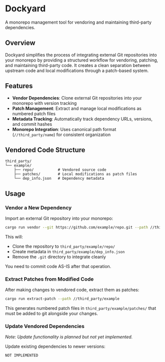 # Dockyard

A monorepo management tool for vendoring and maintaining third-party dependencies.

## Overview

Dockyard simplifies the process of integrating external Git repositories into your monorepo by providing a structured workflow for vendoring, patching, and maintaining third-party code. It creates a clean separation between upstream code and local modifications through a patch-based system.

## Features

- **Vendor Dependencies**: Clone external Git repositories into your monorepo with version tracking
- **Patch Management**: Extract and manage local modifications as numbered patch files
- **Metadata Tracking**: Automatically track dependency URLs, versions, and commit hashes
- **Monorepo Integration**: Uses canonical path format (`//third_party/name`) for consistent organization

## Vendored Code Structure

```
third_party/
└── example/
    ├── repo/           # Vendored source code
    ├── patches/        # Local modifications as patch files
    └── dep_info.json   # Dependency metadata
```

## Usage

### Vendor a New Dependency

Import an external Git repository into your monorepo:

```bash
cargo run vendor --git https://github.com/example/repo.git --path //third_party/example
```

This will:
- Clone the repository to `third_party/example/repo/`
- Create metadata in `third_party/example/dep_info.json`
- Remove the `.git` directory to integrate cleanly

You need to commit code AS-IS after that operation.

### Extract Patches from Modified Code

After making changes to vendored code, extract them as patches:

```bash
cargo run extract-patch --path //third_party/example
```

This generates numbered patch files in `third_party/example/patches/` that must be added to git alongside your changes.

### Update Vendored Dependencies

*Note: Update functionality is planned but not yet implemented.*

Update existing dependencies to newer versions:

```bash
NOT IMPLEMENTED
```

